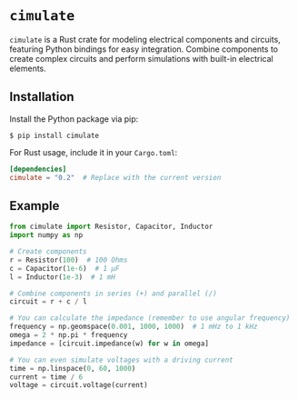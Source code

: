 # `cimulate`

`cimulate` is a Rust crate for modeling electrical components and circuits,
featuring Python bindings for easy integration. Combine components to create
complex circuits and perform simulations with built-in electrical elements.

## Installation

Install the Python package via pip:

```
$ pip install cimulate
```

For Rust usage, include it in your `Cargo.toml`:

```toml
[dependencies]
cimulate = "0.2"  # Replace with the current version
```

## Example

```python
from cimulate import Resistor, Capacitor, Inductor
import numpy as np

# Create components
r = Resistor(100)  # 100 Ohms
c = Capacitor(1e-6)  # 1 µF
l = Inductor(1e-3)  # 1 mH

# Combine components in series (+) and parallel (/)
circuit = r + c / l

# You can calculate the impedance (remember to use angular frequency)
frequency = np.geomspace(0.001, 1000, 1000)  # 1 mHz to 1 kHz
omega = 2 * np.pi * frequency
impedance = [circuit.impedance(w) for w in omega]

# You can even simulate voltages with a driving current
time = np.linspace(0, 60, 1000)
current = time / 6
voltage = circuit.voltage(current)
```

